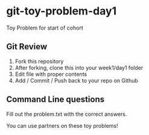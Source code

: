 # git-toy-problem-day1
Toy Problem for start of cohort

## Git Review
1. Fork this repository
2. After forking, clone this into your week1/day1 folder
3. Edit file with proper contents
4. Add / Commit / Push back to your repo on Github

## Command Line questions

Fill out the problem.txt with the correct answers.

You can use partners on these toy problems!
